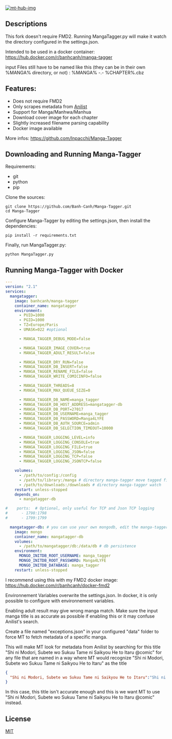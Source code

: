 [![mt-hub-img]][mt-hub-lnk] 
## Descriptions

This fork doesn't require FMD2. Running MangaTagger.py will make it watch the directory configured in the settings.json.

Intended to be used in a docker container:
https://hub.docker.com/r/banhcanh/manga-tagger

input Files still have to be named like this (they can be in their own %MANGA% directory, or not) : %MANGA% -.- %CHAPTER%.cbz

## Features:

* Does not require FMD2
* Only scrapes metadata from [Anilist](https://anilist.co/)
* Support for Manga/Manhwa/Manhua
* Download cover image for each chapter
* Slightly increased filename parsing capability
* Docker image available

More infos:
https://github.com/Inpacchi/Manga-Tagger

## Downloading and Running Manga-Tagger
Requirements:
- git
- python
- pip

Clone the sources:
```
git clone https://github.com/Banh-Canh/Manga-Tagger.git
cd Manga-Tagger
```
Configure Manga-Tagger by editing the settings.json, then install the dependencies:
```
pip install -r requirements.txt
```
Finally, run MangaTagger.py:
```
python MangaTagger.py
```

## Running Manga-Tagger with Docker
```yaml
---
version: "2.1"
services:
  mangatagger:
    image: banhcanh/manga-tagger
    container_name: mangatagger
    environment:
      - PUID=1000
      - PGID=1000
      - TZ=Europe/Paris
      - UMASK=022 #optional

      - MANGA_TAGGER_DEBUG_MODE=false

      - MANGA_TAGGER_IMAGE_COVER=true
      - MANGA_TAGGER_ADULT_RESULT=false

      - MANGA_TAGGER_DRY_RUN=false
      - MANGA_TAGGER_DB_INSERT=false
      - MANGA_TAGGER_RENAME_FILE=false
      - MANGA_TAGGER_WRITE_COMICINFO=false

      - MANGA_TAGGER_THREADS=8
      - MANGA_TAGGER_MAX_QUEUE_SIZE=0

      - MANGA_TAGGER_DB_NAME=manga_tagger
      - MANGA_TAGGER_DB_HOST_ADDRESS=mangatagger-db
      - MANGA_TAGGER_DB_PORT=27017
      - MANGA_TAGGER_DB_USERNAME=manga_tagger
      - MANGA_TAGGER_DB_PASSWORD=Manga4LYFE
      - MANGA_TAGGER_DB_AUTH_SOURCE=admin
      - MANGA_TAGGER_DB_SELECTION_TIMEOUT=10000

      - MANGA_TAGGER_LOGGING_LEVEL=info
      - MANGA_TAGGER_LOGGING_CONSOLE=true
      - MANGA_TAGGER_LOGGING_FILE=true
      - MANGA_TAGGER_LOGGING_JSON=false
      - MANGA_TAGGER_LOGGING_TCP=false
      - MANGA_TAGGER_LOGGING_JSONTCP=false

    volumes:
      - /path/to/config:/config
      - /path/to/library:/manga # directory manga-tagger move tagged files to
      - /path/to/downloads:/downloads # directory manga-tagger watch
    restart: unless-stopped
    depends_on:
      - mangatagger-db

#    ports:  # Optional, only useful for TCP and Json TCP logging
#      - 1798:1798
#      - 1799:1799

  mangatagger-db: # you can use your own mongodb, edit the manga-tagger settings.json accordingly
    image: mongo
    container_name: mangatagger-db
    volumes:
      - /path/to/mangatagger/db:/data/db # db persistence
    environment:
      MONGO_INITDB_ROOT_USERNAME: manga_tagger
      MONGO_INITDB_ROOT_PASSWORD: Manga4LYFE
      MONGO_INITDB_DATABASE: manga_tagger
    restart: unless-stopped
```  

I recommend using this with my FMD2 docker image: https://hub.docker.com/r/banhcanh/docker-fmd2

Environnement Variables overwrite the settings.json. In docker, it is only possible to configure with environnement variables.

Enabling adult result may give wrong manga match. Make sure the input manga title is as accurate as possible if enabling this or it may confuse Anilist's search.

Create a file named "exceptions.json" in your configured "data" folder to force MT to fetch metadata of a specific manga.

This will make MT look for metadata from Anilist by searching for this title "Shi ni Modori, Subete wo Sukuu Tame ni Saikyou He to Itaru @comic" for any file that are named in a way where MT would recognize "Shi ni Modori, Subete wo Sukuu Tame ni Saikyou He to Itaru" as the title

```json
{
  "Shi ni Modori, Subete wo Sukuu Tame ni Saikyou He to Itaru":"Shi ni Modori, Subete wo Sukuu Tame ni Saikyou He to Itaru @comic"
}
```

In this case, this title isn't accurate enough and this is we want MT to use "Shi ni Modori, Subete wo Sukuu Tame ni Saikyou He to Itaru @comic" instead.

## License
[MIT](https://choosealicense.com/licenses/mit/)


[mt-hub-img]: https://img.shields.io/docker/pulls/banhcanh/manga-tagger.svg
[mt-hub-lnk]: https://hub.docker.com/r/banhcanh/manga-tagger
